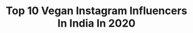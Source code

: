 ---
title: Top 10 Vegan Instagram Influencers In India In 2020
description: >-
  Find top vegan Instagram influencers in India in 2020. Most popular hashtags: #staysafe #dessert #throwback #quarantine.
platform: Instagram
profiles:
  - username: "itisinthename"
    fullname: >-
      Prakriti Varshney 🇮🇳
    location: "India"
    followers: 52745
    engagement: 464
    commentsToLikes: 0.052368
    id: ck601qf2ifz7w0i14tamj5fe3
    verified: false
    hashtags: "#bumpyride, #mountaindrive, #mountaindogs, #covid"
  - username: "bijendra_s"
    fullname: >-
      Bijendra Singh🇮🇳
    location: "India"
    followers: 23762
    engagement: 2705
    commentsToLikes: 0.031006
    id: ck0w14l5ehj7n0i19rxwp6h2q
    verified: false
    hashtags: "#respect, #pulwama, #weareone, #india"
  - username: "kuntalj"
    fullname: >-
      Kuntal A. Joisher
    location: "India"
    followers: 12303
    engagement: 539
    commentsToLikes: 0.078815
    id: ck0vv0jv8mzfd0i19dqiakf3u
    verified: false
    hashtags: "#veganrunner, #veganclimbing, #veganmuscle, #veganchallenge"
  - username: "vineethvincentofficial"
    fullname: >-
      Vineeth Vincent
    location: "India"
    followers: 13613
    engagement: 790
    commentsToLikes: 0.022176
    id: ck0twjmuqfogw0i19qp01mclv
    verified: true
    hashtags: "#urbantalkies, #onatankoffuel, #environment, #noiamnot"
  - username: "bluemerwitch"
    fullname: >-
      giorgia caleca
    location: "India"
    followers: 6883
    engagement: 666
    commentsToLikes: 0.096214
    id: ck5hfztn105s70i119aqtj42x
    verified: false
    hashtags: "#isoleelie, #armbalance, #vinyasa, #parcodeimulini"
  - username: "shobhitaranaofficial"
    fullname: >-
      Shobhita Rana
    location: "India"
    followers: 841744
    engagement: 249
    commentsToLikes: 0.027923
    id: ck0ub22ivdkfi0i19tzgr0y50
    verified: true
    hashtags: "#newpage, #fitfam, #tiktok, #makeuptutorial"
  - username: "addyrajofficial"
    fullname: >-
      🅰🅳🅳🆈 🆁🅰🅹
    location: "India"
    followers: 349005
    engagement: 170
    commentsToLikes: 0.030612
    id: ckap8de6znu4e0i78rpcsp2iw
    verified: true
    hashtags: "#spotifypremium, #lovemusic, #goodvibes, #positivevibes"
  - username: "foodbhukkadz"
    fullname: >-
      ғood внυĸĸadz
    location: "India"
    followers: 2050
    engagement: 2576
    commentsToLikes: 0.351720
    id: ckaoweeqb8knt0i78h14t54hm
    verified: false
    hashtags: "#refreshing, #golgappe, #parlegbiscuits, #pineapple"
  - username: "keanlewis"
    fullname: >-
      Kean Lewis
    location: "India"
    followers: 10654
    engagement: 805
    commentsToLikes: 0.009416
    id: ck0ubx8lnfgrn0i19b0s2855p
    verified: true
    hashtags: "#azamagazine, #workout, #kindness, #stayhome"
  - username: "supaintsonplates"
    fullname: >-
      SU PAINTS ON PLATES
    location: "India"
    followers: 48650
    engagement: 557
    commentsToLikes: 0.076169
    id: ck6ucfx5xfd890j71mgyexf35
    verified: false
    hashtags: "#wholefoods, #raita, #sheerkhurma, #rosepetals"
---